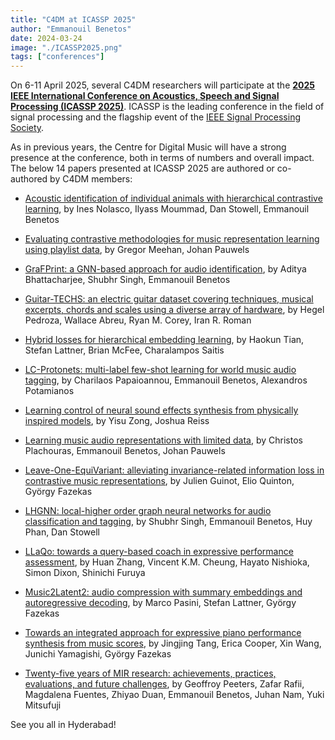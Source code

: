 ```yaml
---
title: "C4DM at ICASSP 2025"
author: "Emmanouil Benetos"
date: 2024-03-24
image: "./ICASSP2025.png"
tags: ["conferences"]
---
```


On 6-11 April 2025, several C4DM researchers will participate at the <b>[2025 IEEE International Conference on Acoustics, Speech and Signal Processing (ICASSP 2025)](https://2025.ieeeicassp.org/)</b>. ICASSP is the leading conference in the field of signal processing and the flagship event of the [IEEE Signal Processing Society](https://signalprocessingsociety.org/).

As in previous years, the Centre for Digital Music will have a strong presence at the conference, both in terms of numbers and overall impact. The below 14 papers presented at ICASSP 2025 are authored or co-authored by C4DM members:

* [Acoustic identification of individual animals with hierarchical contrastive learning](https://ieeexplore.ieee.org/document/10890076/), by Ines Nolasco, Ilyass Moummad, Dan Stowell, Emmanouil Benetos

* [Evaluating contrastive methodologies for music representation learning using playlist data](https://ieeexplore.ieee.org/document/10888157/), by Gregor Meehan, Johan Pauwels

* [GraFPrint: a GNN-based approach for audio identification](https://ieeexplore.ieee.org/document/10888557/), by Aditya Bhattacharjee, Shubhr Singh, Emmanouil Benetos

* [Guitar-TECHS: an electric guitar dataset covering techniques, musical excerpts, chords and scales using a diverse array of hardware](https://ieeexplore.ieee.org/document/10887996/), by Hegel Pedroza, Wallace Abreu, Ryan M. Corey, Iran R. Roman

* [Hybrid losses for hierarchical embedding learning](https://ieeexplore.ieee.org/document/10889639/), by Haokun Tian, Stefan Lattner, Brian McFee, Charalampos Saitis

* [LC-Protonets: multi-label few-shot learning for world music audio tagging](https://ieeexplore.ieee.org/document/10839319), by Charilaos Papaioannou, Emmanouil Benetos, Alexandros Potamianos

* [Learning control of neural sound effects synthesis from physically inspired models](https://ieeexplore.ieee.org/document/10889683/), by Yisu Zong, Joshua Reiss

* [Learning music audio representations with limited data](https://ieeexplore.ieee.org/document/10887766/), by Christos Plachouras, Emmanouil Benetos, Johan Pauwels

* [Leave-One-EquiVariant: alleviating invariance-related information loss in contrastive music representations](https://ieeexplore.ieee.org/document/10890270/), by Julien Guinot, Elio Quinton, György Fazekas

* [LHGNN: local-higher order graph neural networks for audio classification and tagging](https://ieeexplore.ieee.org/document/10890467/), by Shubhr Singh, Emmanouil Benetos, Huy Phan, Dan Stowell

* [LLaQo: towards a query-based coach in expressive performance assessment](https://ieeexplore.ieee.org/document/10890522/), by Huan Zhang, Vincent K.M. Cheung, Hayato Nishioka, Simon Dixon, Shinichi Furuya

* [Music2Latent2: audio compression with summary embeddings and autoregressive decoding](https://ieeexplore.ieee.org/document/10890049/), by Marco Pasini, Stefan Lattner, György Fazekas

* [Towards an integrated approach for expressive piano performance synthesis from music scores](https://ieeexplore.ieee.org/document/10890623/), by Jingjing Tang, Erica Cooper, Xin Wang, Junichi Yamagishi, György Fazekas

* [Twenty-five years of MIR research: achievements, practices, evaluations, and future challenges](https://ieeexplore.ieee.org/document/10888947/), by Geoffroy Peeters, Zafar Rafii, Magdalena Fuentes, Zhiyao Duan, Emmanouil Benetos, Juhan Nam, Yuki Mitsufuji


See you all in Hyderabad!
